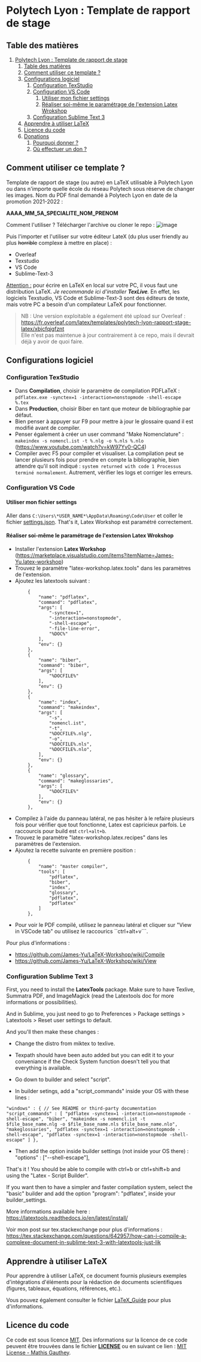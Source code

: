 # Polytech Lyon : Template de rapport de stage

## Table des matières

1. [Polytech Lyon : Template de rapport de stage](#polytech-lyon--template-de-rapport-de-stage)
   1. [Table des matières](#table-des-matières)
   2. [Comment utiliser ce template ?](#comment-utiliser-ce-template-)
   3. [Configurations logiciel](#configurations-logiciel)
      1. [Configuration TexStudio](#configuration-texstudio)
      2. [Configuration VS Code](#configuration-vs-code)
         1. [Utiliser mon fichier settings](#utiliser-mon-fichier-settings)
         2. [Réaliser soi-même le paramétrage de l'extension Latex Wrokshop](#réaliser-soi-même-le-paramétrage-de-lextension-latex-wrokshop)
      3. [Configuration Sublime Text 3](#configuration-sublime-text-3)
   4. [Apprendre à utiliser LaTeX](#apprendre-à-utiliser-latex)
   5. [Licence du code](#licence-du-code)
   6. [Donations](#donations)
      1. [Pourquoi donner ?](#pourquoi-donner-)
      2. [Où effectuer un don ?](#où-effectuer-un-don-)

## Comment utiliser ce template ?

Template de rapport de stage (ou autre) en LaTeX utilisable à Polytech Lyon ou dans n'importe quelle école du réseau Polytech sous réserve de changer les images.
Nom du PDF final demandé à Polytech Lyon en date de la promotion 2021-2022 :

__AAAA_MM_5A_SPECIALITE_NOM_PRENOM__

Comment l'utiliser ?
Télécharger l'archive ou cloner le repo :
![image](https://user-images.githubusercontent.com/46576952/156882294-df1c6cbe-b5b8-4b1f-958f-65d4c2228846.png)

Puis l'importer et l'utiliser sur votre éditeur LateX (du plus user friendly au plus ~~horrible~~ complexe à mettre en place) :

- Overleaf
- Texstudio
- VS Code
- Sublime-Text-3

<ins>Attention :</ins> pour écrire en LaTeX en local sur votre PC, il vous faut une distribution LaTeX. *Je recommande ici d'installer **TexLive**.* En effet, les logiciels Texstudio, VS Code et Sublime-Text-3 sont des éditeurs de texte, mais votre PC a besoin d'un compilateur LaTeX pour fonctionner.

> NB : Une version exploitable a également été upload sur Overleaf : <https://fr.overleaf.com/latex/templates/polytech-lyon-rapport-stage-latex/xbjcfqjgfznt> \
Elle n'est pas maintenue à jour contrairement à ce repo, mais il devrait déjà y avoir de quoi faire.

## Configurations logiciel
### Configuration TexStudio

- Dans __Compilation__, choisir le paramètre de compilation PDFLaTeX : ``pdflatex.exe -synctex=1 -interaction=nonstopmode -shell-escape %.tex``
- Dans __Production__, choisir Biber en tant que moteur de bibliographie par défaut.
- Bien penser à appuyer sur F9 pour mettre à jour le glossaire quand il est modifié avant de compiler.
- Penser également à créer un user command "Make Nomenclature" : ``makeindex -s nomencl.ist -t %.nlg -o %.nls %.nlo`` (<https://www.youtube.com/watch?v=kW97Yv0-QC4>)
- Compiler avec F5 pour compiler et visualiser. La compilation peut se lancer plusieurs fois pour prendre en compte la bibliographie, bien attendre qu'il soit indiqué : ``system returned with code 1 Processus terminé normalement``. Autrement, vérifier les logs et corriger les erreurs.

### Configuration VS Code

#### Utiliser mon fichier settings

Aller dans `C:\Users\*USER_NAME*\AppData\Roaming\Code\User` et coller le fichier [settings.json](settings.json). That's it, Latex Workshop est paramétré correctement.

#### Réaliser soi-même le paramétrage de l'extension Latex Wrokshop

- Installer l'extension __Latex Workshop__ (<https://marketplace.visualstudio.com/items?itemName=James-Yu.latex-workshop>)
- Trouvez le paramètre "latex-workshop.latex.tools" dans les paramètres de l'extension.
- Ajoutez les latextools suivant :

```
        {
            "name": "pdflatex",
            "command": "pdflatex",
            "args": [
                "-synctex=1",
                "-interaction=nonstopmode",
                "-shell-escape",
                "-file-line-error",
                "%DOC%"
            ],
            "env": {}
        },
        {
            "name": "biber",
            "command": "biber",
            "args": [
                "%DOCFILE%"
            ],
            "env": {}
        },
        {
            "name": "index",
            "command": "makeindex",
            "args": [
                "-s",
                "nomencl.ist",
                "-t",
                "%DOCFILE%.nlg",
                "-o",
                "%DOCFILE%.nls",
                "%DOCFILE%.nlo",
            ],
            "env": {}
        },
        {
            "name": "glossary",
            "command": "makeglossaries",
            "args": [
                "%DOCFILE%"
            ],
            "env": {}
        },
```

- Compilez à l'aide du panneau latéral, ne pas hésiter à le refaire plusieurs fois pour vérifier que tout fonctionne, Latex est capricieux parfois. Le raccourcis pour build est ``ctrl+alt+b``.
- Trouvez le paramètre "latex-workshop.latex.recipes" dans les paramètres de l'extension.
- Ajoutez la recette suivante en première position :

```
        {
            "name": "master compiler",
            "tools": [
                "pdflatex",
                "biber",
                "index",
                "glossary",
                "pdflatex",
                "pdflatex"
            ]
        },
```

- Pour voir le PDF compilé, utilisez le panneau latéral et cliquer sur "View in VSCode tab" ou utilisez le raccourics ``ctrl+alt+v```.

Pour plus d'informations :

- <https://github.com/James-Yu/LaTeX-Workshop/wiki/Compile>
- <https://github.com/James-Yu/LaTeX-Workshop/wiki/View>

### Configuration Sublime Text 3

First, you need to install the __LatexTools__ package.
Make sure to have Texlive, Summatra PDF, and ImageMagick (read the Latextools doc for more informations or possibilities).

And in Sublime, you just need to go to Preferences > Package settings > Latextools > Reset user settings to default.

And you'll then make these changes :

- Change the distro from miktex to texlive.

- Texpath should have been auto added but you can edit it to your conveniance if the Check System function doesn't tell you that everything is available.

- Go down to builder and select "script".

- In builder setings, add a "script_commands" inside your OS with these lines :

```
"windows" : { // See README or third-party documentation "script_commands" : [ "pdflatex -synctex=1 -interaction=nonstopmode -shell-escape", "biber", "makeindex -s nomencl.ist -t $file_base_name.nlg -o $file_base_name.nls $file_base_name.nlo", "makeglossaries", "pdflatex -synctex=1 -interaction=nonstopmode -shell-escape", "pdflatex -synctex=1 -interaction=nonstopmode -shell-escape" ] },
```

- Then add the option inside builder settings (not inside your OS there) : "options" : ["--shell-escape"],

That's it ! You should be able to compile with ctrl+b or ctrl+shift+b and using the "Latex - Script Builder".

If you want then to have a simpler and faster compilation system, select the "basic" builder and add the option "program": "pdflatex", inside your builder_settings.

More informations available here : <https://latextools.readthedocs.io/en/latest/install/>

Voir mon post sur tex.stackexchange pour plus d'informations : <https://tex.stackexchange.com/questions/642957/how-can-i-compile-a-complexe-document-in-sublime-text-3-with-latextools-just-lik>

## Apprendre à utiliser LaTeX

Pour apprendre à utiliser LaTeX, ce document fournis plusieurs exemples d'intégrations d'éléments pour la rédaction de documents scientifiques (figures, tableaux, équations, références, etc.).

Vous pouvez également consulter le fichier [LaTeX_Guide](LaTeX_Guide.md) pour plus d'informations.

## Licence du code

Ce code est sous licence [MIT](https://choosealicense.com/licenses/mit/).
Des informations sur la licence de ce code peuvent être trouvées dans le fichier [__LICENSE__](LICENSE) ou en suivant ce lien : [MIT License - Mathis Gauthey](https://mathisgauthey.mit-license.org/).
